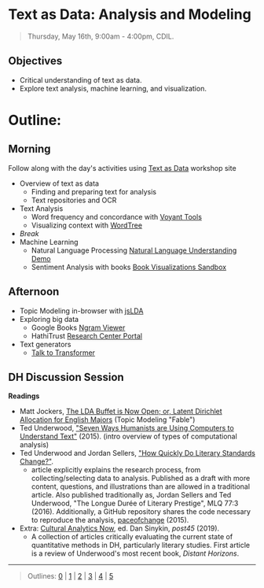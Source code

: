 # Text as Data: Analysis and Modeling

> Thursday, May 16th, 9:00am - 4:00pm, CDIL.

## Objectives

- Critical understanding of text as data.
- Explore text analysis, machine learning, and visualization.

# Outline: 

## Morning

Follow along with the day's activities using [Text as Data](https://owikle.github.io/text-as-data/) workshop site

- Overview of text as data
    - Finding and preparing text for analysis
    - Text repositories and OCR
- Text Analysis
    - Word frequency and concordance with [Voyant Tools](https://voyant-tools.org/)
    - Visualizing context with [WordTree](https://www.jasondavies.com/wordtree/)
- *Break*
- Machine Learning
    - Natural Language Processing [Natural Language Understanding Demo](https://natural-language-understanding-demo.ng.bluemix.net/)
    - Sentiment Analysis with books [Book Visualizations Sandbox](https://observablehq.com/@bmschmidt/book-visualizations-sandbox?htid=pst.000061166424)

## Afternoon

- Topic Modeling in-browser with [jsLDA](https://mimno.infosci.cornell.edu/jsLDA/)
- Exploring big data
    - Google Books [Ngram Viewer](https://books.google.com/ngrams)
    - HathiTrust [Research Center Portal](https://sharc.hathitrust.org)
- Text generators
    - [Talk to Transformer](https://talktotransformer.com/)

## DH Discussion Session

**Readings**

- Matt Jockers, [The LDA Buffet is Now Open; or, Latent Dirichlet Allocation for English Majors](http://www.matthewjockers.net/2011/09/29/the-lda-buffet-is-now-open-or-latent-dirichlet-allocation-for-english-majors/) (Topic Modeling "Fable")
- Ted Underwood, ["Seven Ways Humanists are Using Computers to Understand Text"](https://tedunderwood.com/2015/06/04/seven-ways-humanists-are-using-computers-to-understand-text/) (2015). (intro overview of types of computational analysis)
- Ted Underwood and Jordan Sellers, ["How Quickly Do Literary Standards Change?"](https://figshare.com/articles/How_Quickly_Do_Literary_Standards_Change_/1418394). 
    - article explicitly explains the research process, from collecting/selecting data to analysis. Published as a draft with more content, questions, and illustrations than are allowed in a traditional article. Also published traditionally as, Jordan Sellers and Ted Underwood, "The Longue Durée of Literary Prestige", MLQ 77:3 (2016). Additionally, a GitHub repository shares the code necessary to reproduce the analysis, [paceofchange](https://github.com/tedunderwood/paceofchange) (2015).
- Extra: [Cultural Analytics Now](http://post45.research.yale.edu/sections/contemporaries/cultural-analytics-now/), ed. Dan Sinykin, *post45* (2019).
    - A collection of articles critically evaluating the current state of quantitative methods in DH, particularly literary studies. First article is a review of Underwood's most recent book, *Distant Horizons*.

-----------------------

> Outlines: [0](day-0.md) | [1](day-1.md) | [2](day-2.md) | [3](day-3.md) | [4](day-4.md) | [5](day-5.md)
